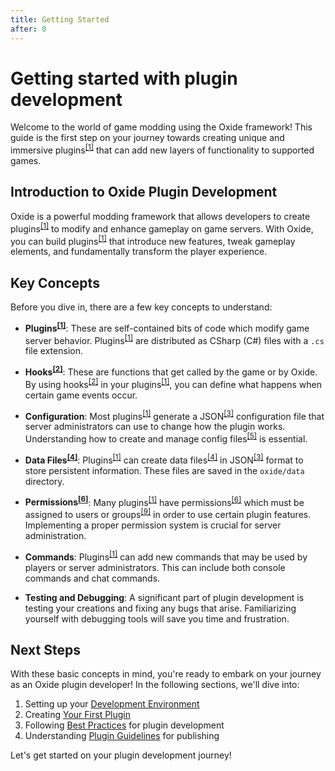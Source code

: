 ```yaml
---
title: Getting Started
after: 0
---
```


# Getting started with plugin development

Welcome to the world of game modding using the Oxide framework! This guide is the first step on your journey towards creating unique and immersive plugins<sup><a href="/glossary#plugins">[1]</a></sup> that can add new layers of functionality to supported games.

## Introduction to Oxide Plugin Development

Oxide is a powerful modding framework that allows developers to create plugins<sup><a href="/glossary#plugins">[1]</a></sup> to modify and enhance gameplay on game servers. With Oxide, you can build plugins<sup><a href="/glossary#plugins">[1]</a></sup> that introduce new features, tweak gameplay elements, and fundamentally transform the player experience.

## Key Concepts

Before you dive in, there are a few key concepts to understand:

- **Plugins<sup><a href="/glossary#plugins">[1]</a></sup>**: These are self-contained bits of code which modify game server behavior. Plugins<sup><a href="/glossary#plugins">[1]</a></sup> are distributed as CSharp (C#) files with a `.cs` file extension.

- **Hooks<sup><a href="/glossary#hooks">[2]</a></sup>**: These are functions that get called by the game or by Oxide. By using hooks<sup><a href="/glossary#hooks">[2]</a></sup> in your plugins<sup><a href="/glossary#plugins">[1]</a></sup>, you can define what happens when certain game events occur.

- **Configuration**: Most plugins<sup><a href="/glossary#plugins">[1]</a></sup> generate a JSON<sup><a href="/glossary#json">[3]</a></sup> configuration file that server administrators can use to change how the plugin works. Understanding how to create and manage config files<sup><a href="/glossary#config-files">[5]</a></sup> is essential.

- **Data Files<sup><a href="/glossary#data-files">[4]</a></sup>**: Plugins<sup><a href="/glossary#plugins">[1]</a></sup> can create data files<sup><a href="/glossary#data-files">[4]</a></sup> in JSON<sup><a href="/glossary#json">[3]</a></sup> format to store persistent information. These files are saved in the `oxide/data` directory.

- **Permissions<sup><a href="/glossary#permissions">[6]</a></sup>**: Many plugins<sup><a href="/glossary#plugins">[1]</a></sup> have permissions<sup><a href="/glossary#permissions">[6]</a></sup> which must be assigned to users or groups<sup><a href="/glossary#groups">[9]</a></sup> in order to use certain plugin features. Implementing a proper permission system is crucial for server administration.

- **Commands**: Plugins<sup><a href="/glossary#plugins">[1]</a></sup> can add new commands that may be used by players or server administrators. This can include both console commands and chat commands.

- **Testing and Debugging**: A significant part of plugin development is testing your creations and fixing any bugs that arise. Familiarizing yourself with debugging tools will save you time and frustration.

## Next Steps

With these basic concepts in mind, you're ready to embark on your journey as an Oxide plugin developer! In the following sections, we'll dive into:

1. Setting up your [Development Environment](development-environment)
2. Creating [Your First Plugin](my-first-plugin)
3. Following [Best Practices](best-practices) for plugin development
4. Understanding [Plugin Guidelines](plugin-guidelines) for publishing

Let's get started on your plugin development journey!
